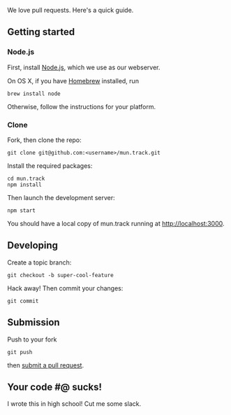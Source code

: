 We love pull requests. Here's a quick guide.

## Getting started

### Node.js

First, install [Node.js][node], which we use as our webserver.

On OS X, if you have [Homebrew][brew] installed, run

```
brew install node
```

Otherwise, follow the instructions for your platform.

### Clone

Fork, then clone the repo:

```
git clone git@github.com:<username>/mun.track.git
```

Install the required packages:

```
cd mun.track
npm install
```

Then launch the development server:

```
npm start
```

You should have a local copy of mun.track running at <http://localhost:3000>.


## Developing

Create a topic branch:

```
git checkout -b super-cool-feature
```

Hack away! Then commit your changes:

```
git commit
```

## Submission

Push to your fork

```
git push
```

then [submit a pull request][pr].

## Your code #@$%*@$ sucks!

I wrote this in high school! Cut me some slack.


[brew]: http://brew.sh
[node]: http://nodejs.org
[pr]: https://github.com/benesch/mun.track/compare/
